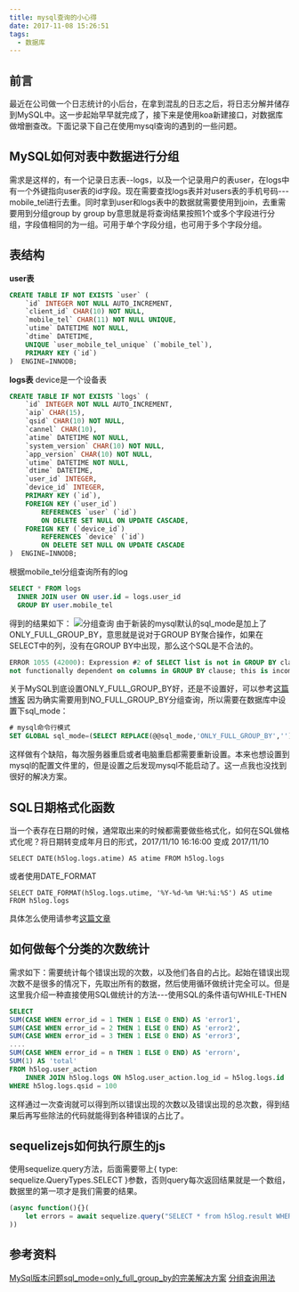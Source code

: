 ```yaml
---
title: mysql查询的小心得
date: 2017-11-08 15:26:51
tags:
  - 数据库
---
```

## 前言
最近在公司做一个日志统计的小后台，在拿到混乱的日志之后，将日志分解并储存到MySQL中。这一步起始早早就完成了，接下来是使用koa新建接口，对数据库做增删查改。下面记录下自己在使用mysql查询的遇到的一些问题。

## MySQL如何对表中数据进行分组
需求是这样的，有一个记录日志表--logs，以及一个记录用户的表user，在logs中有一个外键指向user表的id字段。现在需要查找logs表并对users表的手机号码---mobile_tel进行去重。同时拿到user和logs表中的数据就需要使用到join，去重需要用到分组group by
group by意思就是将查询结果按照1个或多个字段进行分组，字段值相同的为一组。可用于单个字段分组，也可用于多个字段分组。
## 表结构
**user表**
```SQL
CREATE TABLE IF NOT EXISTS `user` (
    `id` INTEGER NOT NULL AUTO_INCREMENT,
    `client_id` CHAR(10) NOT NULL,
    `mobile_tel` CHAR(11) NOT NULL UNIQUE,
    `utime` DATETIME NOT NULL,
    `dtime` DATETIME,
    UNIQUE `user_mobile_tel_unique` (`mobile_tel`),
    PRIMARY KEY (`id`)
)  ENGINE=INNODB;
```
**logs表**
device是一个设备表
```SQL
CREATE TABLE IF NOT EXISTS `logs` (
    `id` INTEGER NOT NULL AUTO_INCREMENT,
    `aip` CHAR(15),
    `qsid` CHAR(10) NOT NULL,
    `cannel` CHAR(10),
    `atime` DATETIME NOT NULL,
    `system_version` CHAR(10) NOT NULL,
    `app_version` CHAR(10) NOT NULL,
    `utime` DATETIME NOT NULL,
    `dtime` DATETIME,
    `user_id` INTEGER,
    `device_id` INTEGER,
    PRIMARY KEY (`id`),
    FOREIGN KEY (`user_id`)
        REFERENCES `user` (`id`)
        ON DELETE SET NULL ON UPDATE CASCADE,
    FOREIGN KEY (`device_id`)
        REFERENCES `device` (`id`)
        ON DELETE SET NULL ON UPDATE CASCADE
)  ENGINE=INNODB;
```
根据mobile_tel分组查询所有的log
```SQL
SELECT * FROM logs
  INNER JOIN user ON user.id = logs.user_id
  GROUP BY user.mobile_tel
```
得到的结果如下：
![分组查询](http://fs.andylistudio.com/1510133197210.png)
由于新装的mysql默认的sql_mode是加上了ONLY_FULL_GROUP_BY，意思就是说对于GROUP BY聚合操作，如果在SELECT中的列，没有在GROUP BY中出现，那么这个SQL是不合法的。
```sql
ERROR 1055 (42000): Expression #2 of SELECT list is not in GROUP BY clause and contains nonaggregated column 'test.tt.count' which is 
not functionally dependent on columns in GROUP BY clause; this is incompatible with sql_mode=only_full_group_by
```
关于MySQL到底设置ONLY_FULL_GROUP_BY好，还是不设置好，可以参考[这篇博客](http://www.ywnds.com/?p=8184)
因为确实需要用到NO_FULL_GROUP_BY分组查询，所以需要在数据库中设置下sql_mode：
```sql
# mysql命令行模式
SET GLOBAL sql_mode=(SELECT REPLACE(@@sql_mode,'ONLY_FULL_GROUP_BY',''));
```
这样做有个缺陷，每次服务器重启或者电脑重启都需要重新设置。本来也想设置到mysql的配置文件里的，但是设置之后发现mysql不能启动了。这一点我也没找到很好的解决方案。

## SQL日期格式化函数
当一个表存在日期的时候，通常取出来的时候都需要做些格式化，如何在SQL做格式化呢？将日期转变成年月日的形式，2017/11/10 16:16:00 变成 2017/11/10
```
SELECT DATE(h5log.logs.atime) AS atime FROM h5log.logs
```
或者使用DATE_FORMAT
```
SELECT DATE_FORMAT(h5log.logs.utime, '%Y-%d-%m %H:%i:%S') AS utime FROM h5log.logs
```
具体怎么使用请参考[这篇文章](http://www.w3school.com.cn/sql/sql_dates.asp)

## 如何做每个分类的次数统计
需求如下：需要统计每个错误出现的次数，以及他们各自的占比。起始在错误出现次数不是很多的情况下，先取出所有的数据，然后使用循环做统计完全可以。但是这里我介绍一种直接使用SQL做统计的方法---使用SQL的条件语句WHILE-THEN
```sql
SELECT 
SUM(CASE WHEN error_id = 1 THEN 1 ELSE 0 END) AS 'error1',
SUM(CASE WHEN error_id = 2 THEN 1 ELSE 0 END) AS 'error2',
SUM(CASE WHEN error_id = 3 THEN 1 ELSE 0 END) AS 'error3',
....
SUM(CASE WHEN error_id = n THEN 1 ELSE 0 END) AS 'errorn',
SUM(1) AS 'total'
FROM h5log.user_action
	INNER JOIN h5log.logs ON h5log.user_action.log_id = h5log.logs.id
WHERE h5log.logs.qsid = 100
```
这样通过一次查询就可以得到所以错误出现的次数以及错误出现的总次数，得到结果后再写些除法的代码就能得到各种错误的占比了。

## sequelizejs如何执行原生的js
使用sequelize.query方法，后面需要带上{ type: sequelize.QueryTypes.SELECT }参数，否则query每次返回结果就是一个数组，数据里的第一项才是我们需要的结果。
```js
(async function(){}(
    let errors = await sequelize.query("SELECT * from h5log.result WHERE type = 0", { type: sequelize.QueryTypes.SELECT })
))
```
## 参考资料
[MySql版本问题sql_mode=only_full_group_by的完美解决方案](http://www.jb51.net/article/118538.htm)
[分组查询用法](http://www.cnblogs.com/snsdzjlz320/p/5738226.html)
